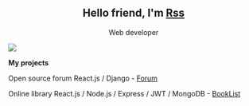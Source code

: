 <h2 align="center">Hello friend, I'm <a href="https://responsegood.github.io/Site/">Rss</a></h2>
<p align="center">Web developer</p>
<img src="https://www.codewars.com/users/ResponseGood/badges/large"/>
<b><p>My projects</p></b>
<p>Open source forum React.js / Django - <a href="https://github.com/ResponseGood/Forum">Forum</a></p>
<p>Online library React.js / Node.js / Express / JWT / MongoDB - <a href="https://github.com/ResponseGood/BookList">BookList</a></p>


